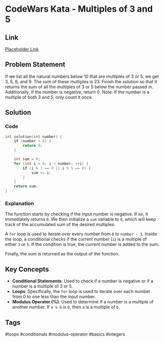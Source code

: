 # CodeWars Kata - Multiples of 3 and 5

## Link
[Placeholder Link](https://www.codewars.com/kata/514b92a657cdc65150000006/train/cpp)

## Problem Statement
If we list all the natural numbers below 10 that are multiples of 3 or 5, we get 3, 5, 6, and 9. The sum of these multiples is 23. Finish the solution so that it returns the sum of all the multiples of 3 or 5 below the number passed in. Additionally, if the number is negative, return 0. Note: If the number is a multiple of both 3 and 5, only count it once.

## Solution

### Code
```cpp
int solution(int number) {
    if (number < 0) {
        return 0;
    }

    int sum = 0;
    for (int i = 0; i < number; ++i) {
        if (i % 3 == 0 || i % 5 == 0) {
            sum += i;
        }
    }
    return sum;
}
```

### Explanation
The function starts by checking if the input number is negative. If so, it immediately returns `0`. We then initialize a `sum` variable to `0`, which will keep track of the accumulated sum of the desired multiples. 

A `for` loop is used to iterate over every number from `0` to `number - 1`. Inside the loop, a conditional checks if the current number (`i`) is a multiple of either `3` or `5`. If the condition is true, the current number is added to the sum. 

Finally, the sum is returned as the output of the function.

## Key Concepts

- **Conditional Statements**: Used to check if a number is negative or if a number is a multiple of 3 or 5.
- **Loops**: Specifically, the `for` loop is used to iterate over each number from 0 to one less than the input number.
- **Modulus Operator (%)**: Used to determine if a number is a multiple of another number. If `a % b` is `0`, then `a` is a multiple of `b`.

## Tags
#loops #conditionals #modulus-operator #basics #integers
```